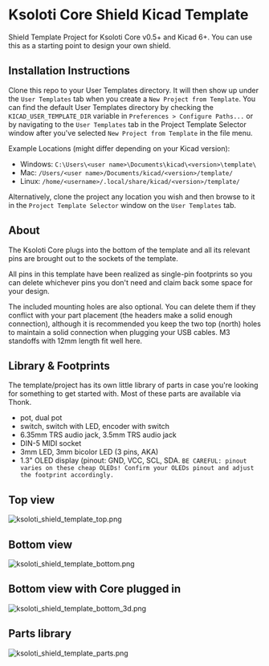 # Ksoloti Core Shield Kicad Template

Shield Template Project for Ksoloti Core v0.5+ and Kicad 6+. You can use this as a starting point to design your own shield.

## Installation Instructions

Clone this repo to your User Templates directory. It will then show up under the `User Templates` tab when you create a `New Project from Template`. You can find the default User Templates directory by checking the `KICAD_USER_TEMPLATE_DIR` variable in `Preferences > Configure Paths...` or by navigating to the `User Templates` tab in the Project Template Selector window after you've selected `New Project from Template` in the file menu.

Example Locations (might differ depending on your Kicad version):
 * Windows: `C:\Users\<user name>\Documents\kicad\<version>\template\`
 * Mac: `/Users/<user name>/Documents/kicad/<version>/template/`
 * Linux: `/home/<username>/.local/share/kicad/<version>/template/`

Alternatively, clone the project any location you wish and then browse to it in the `Project Template Selector` window on the `User Templates` tab. 

## About

The Ksoloti Core plugs into the bottom of the template and all its relevant pins are brought out to the sockets of the template.

All pins in this template have been realized as single-pin footprints so you can delete whichever pins you don't need and claim back some space for your design.

The included mounting holes are also optional. You can delete them if they conflict with your part placement (the headers make a solid enough connection), although it is recommended you keep the two top (north) holes to maintain a solid connection when plugging your USB cables. M3 standoffs with 12mm length fit well here.

## Library & Footprints

The template/project has its own little library of parts in case you're looking for something to get started with. Most of these parts are available via Thonk.
* pot, dual pot
* switch, switch with LED, encoder with switch
* 6.35mm TRS audio jack, 3.5mm TRS audio jack
* DIN-5 MIDI socket
* 3mm LED, 3mm bicolor LED (3 pins, AKA)
* 1.3" OLED display (pinout: GND, VCC, SCL, SDA. `BE CAREFUL: pinout varies on these cheap OLEDs! Confirm your OLEDs pinout and adjust the footprint accordingly.`

## Top view

![ksoloti_shield_template_top.png](/blob/master/shield-template/meta/ksoloti_shield_template_top.png)

## Bottom view

![ksoloti_shield_template_bottom.png](/blob/master/shield-template/meta/ksoloti_shield_template_bottom.png)

## Bottom view with Core plugged in

![ksoloti_shield_template_bottom_3d.png](/blob/master/shield-template/meta/ksoloti_shield_template_bottom_3d.png)

## Parts library

![ksoloti_shield_template_parts.png](/blob/master/shield-template/meta/ksoloti_shield_template_parts.png)

